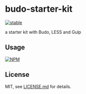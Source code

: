 # budo-starter-kit

[![stable](http://badges.github.io/stability-badges/dist/stable.svg)](http://github.com/badges/stability-badges)

a starter kit with Budo, LESS and Gulp

## Usage

[![NPM](https://nodei.co/npm/budo-starter-kit.png)](https://www.npmjs.com/package/budo-starter-kit)

## License

MIT, see [LICENSE.md](http://github.com/mattdesl/budo-starter-kit/blob/master/LICENSE.md) for details.

